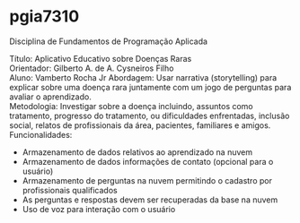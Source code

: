 # pgia7310
Disciplina de Fundamentos de Programação Aplicada

Título: Aplicativo Educativo sobre Doenças Raras<br>
Orientador: Gilberto A. de A. Cysneiros Filho<br>
Aluno: Vamberto Rocha Jr
Abordagem: Usar narrativa (​storytelling​) para explicar sobre uma doença rara juntamente
com um jogo de perguntas para avaliar o aprendizado.<br>
Metodologia: Investigar sobre a doença incluindo, assuntos como tratamento, progresso do
tratamento, ou dificuldades enfrentadas, inclusão social, relatos de profissionais da área,
pacientes, familiares e amigos.<br>
Funcionalidades:
- Armazenamento de dados relativos ao aprendizado na nuvem
- Armazenamento de dados informações de contato (opcional para o usuário)
- Armazenamento de perguntas na nuvem permitindo o cadastro por profissionais
qualificados
- As perguntas e respostas devem ser recuperadas da base na nuvem
- Uso de voz para interação com o usuário
